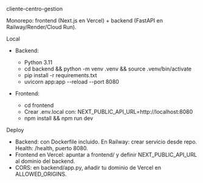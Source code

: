 cliente-centro-gestion

Monorepo: frontend (Next.js en Vercel) + backend (FastAPI en Railway/Render/Cloud Run).

Local

- Backend:
  - Python 3.11
  - cd backend && python -m venv .venv && source .venv/bin/activate
  - pip install -r requirements.txt
  - uvicorn app:app --reload --port 8080

- Frontend:
  - cd frontend
  - Crear .env.local con: NEXT_PUBLIC_API_URL=http://localhost:8080
  - npm install && npm run dev

Deploy

- Backend: con Dockerfile incluido. En Railway: crear servicio desde repo. Health: /health, puerto 8080.
- Frontend en Vercel: apuntar a frontend/ y definir NEXT_PUBLIC_API_URL al dominio del backend.
- CORS: en backend/app.py, añadir tu dominio de Vercel en ALLOWED_ORIGINS.


